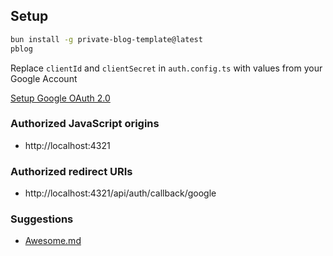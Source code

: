 ## Setup

```bash
bun install -g private-blog-template@latest
pblog
```

Replace `clientId` and `clientSecret` in `auth.config.ts` with values from your Google Account

[Setup Google OAuth 2.0](https://console.developers.google.com/apis/credentials)

### Authorized JavaScript origins

- http://localhost:4321

### Authorized redirect URIs

- http://localhost:4321/api/auth/callback/google

### Suggestions

- [Awesome.md](awesome.md)
